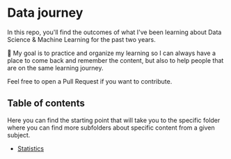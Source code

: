 # Data journey

In this repo, you'll find the outcomes of what I've been learning about Data Science & Machine Learning for the past two years.

🎯 My goal is to practice and organize my learning so I can always have a place to come back and remember the content, but also to help people that are on the same learning journey.

Feel free to open a Pull Request if you want to contribute.

## Table of contents

Here you can find the starting point that will take you to the specific folder where you can find more subfolders about specific content from a given subject.

- [Statistics](/statistics/)

